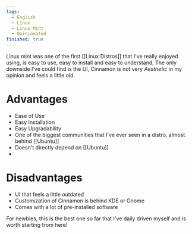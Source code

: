 ```yaml
---
tags:
  - English
  - Linux
  - Linux-Mint
  - Opinionated
finished: true
---
```

Linux mint was one of the first [[Linux Distros]] that I've really enjoyed using, is easy to use, easy to install and easy to understand, The only downside I've could find is the UI, Cinnamon is not very _Aesthetic_ in my opinion and feels a little old.
# Advantages
- Ease of Use
- Easy Installation
- Easy Upgradability
- One of the biggest communities that I've ever seen in a distro, almost behind [[Ubuntu]]
- Doesn't directly depend on [[Ubuntu]]
- 
# Disadvantages
- UI that feels a little outdated
- Customization of Cinnamon is behind KDE or Gnome
- Comes with a lot of pre-installed software

For newbies, this is the best one so far that I've daily driven myself and is worth starting from here!